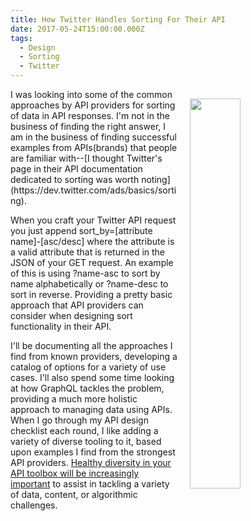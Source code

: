 ```yaml
---
title: How Twitter Handles Sorting For Their API
date: 2017-05-24T15:00:00.000Z
tags:
  - Design
  - Sorting
  - Twitter
---
```


<p><a href="https://dev.twitter.com/ads/basics/sorting"><img style="padding: 15px;" src="https://s3.amazonaws.com/kinlane-productions2/twitter/twitter-developer-sorting.png" align="right" width="40%" /></a></p>I was looking into some of the common approaches by API providers for sorting of data in API responses. I'm not in the business of finding the right answer, I am in the business of finding successful examples from APIs(brands) that people are familiar with--[I thought Twitter's page in their API documentation dedicated to sorting was worth noting](https://dev.twitter.com/ads/basics/sorting).

When you craft your Twitter API request you just append sort_by=[attribute name]-[asc/desc] where the attribute is a valid attribute that is returned in the JSON of your GET request. An example of this is using ?name-asc to sort by name alphabetically or ?name-desc to sort in reverse. Providing a pretty basic approach that API providers can consider when designing sort functionality in their API.

I'll be documenting all the approaches I find from known providers, developing a catalog of options for a variety of use cases. I'll also spend some time looking at how GraphQL tackles the problem, providing a much more holistic approach to managing data using APIs. When I go through my API design checklist each round, I like adding a variety of diverse tooling to it, based upon examples I find from the strongest API providers. [Healthy diversity in your API toolbox will be increasingly important](http://apievangelist.com/2017/03/10/focus-on-having-a-robust-and-diverse-api-toolbox/) to assist in tackling a variety of data, content, or algorithmic challenges.
